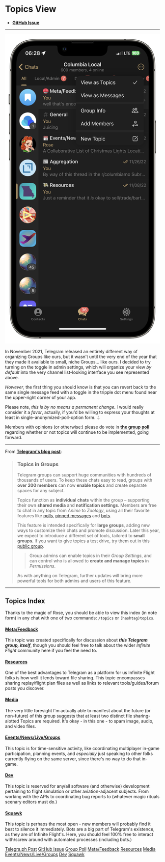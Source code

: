 # Topics View

- [**GitHub Issue**](https://github.com/extratone/ifusers/issue/3)

---

[![iPhone 12 Pro Max Topics View](/images/topicsview.png)](https://t.me/columbiamo/15353)

In November 2021, Telegram released an entirely different way of organizing Groups like ours, but it wasn't until the very end of the year that they made it available to small, niche Groups... like ours. I decided to try turning on the toggle in admin settings, which will organize your view *by default* into the very channel list-looking interface you see represented above.

*However*, the first thing you should know is that you can revert back to the same single message feed with a toggle in the tripple dot menu found near the upper-right corner of your app. 

Please note, *this is by no means a permanent change*. I would really consider it a *favor*, actually, if you'd be willing to express your thoughts at least in single-anonymized-poll-option form. ⇩

Members with opinions (or otherwise:) please do vote in [**the group poll**](https://t.me/ifusers/19/24) regarding whether or not topics will continue to be implemented, going forward.

---

From [**Telegram's blog post**](https://telegram.org/blog/topics-in-groups-collectible-usernames):

> ### Topics in Groups
> 
> Telegram groups can support huge communities with hundreds of thousands of users. To keep these chats easy to read, groups with **over 200 members** can now **enable topics** and create separate spaces for any subject.
> 
> Topics function as **individual chats** within the group – supporting their own **shared media** and **notification settings**. Members are free to chat in any topic from _Anime_ to _Zoology_, using all their favorite features like [polls](https://t.me/TelegramTips/207), [pinned messages](https://t.me/TelegramTips/302) and [bots](https://t.me/telegram/195).
> 
> This feature is intended specifically for **large groups**, adding new ways to customize their chats and promote discussion. Later this year, we expect to introduce a different set of tools, tailored to **small groups**. If you want to give topics a test drive, try them out in this [public group](https://t.me/TheForum).
> 
> > Group admins can enable topics in their _Group Settings_, and can control who is allowed to **create and manage topics** in _Permissions_.
> 
> As with anything on Telegram, further updates will bring more powerful tools for both admins and users of this feature.

--- 

## Topics Index

Thanks to the magic of Rose, you should be able to view this index (in note form) in any chat with one of two commands: `/topics` or `(hashtag)topics`.

#### [Meta/Feedback](https://t.me/ifusers/19)

This topic was created specifically for discussion about ***this Telegram group, itself***, though you should feel free to talk about the wider *Infinite Flight* community here if you feel the need to.

#### [Resources](https://t.me/ifusers/27)

One of the best advantages to Telegram as a platform for us Infinite Flight folks is how well it lends toward file sharing. This topic encompasses sharing replay/flight plan files as well as links to relevant tools/guides/forum posts you discover.

#### [Media](https://t.me/ifusers/29)

The very little foresight I'm actually able to manifest about the future (or non-future) of this group suggests that at least two distinct file sharing-alotted Topics are required. It's okay - in this one - to spam image, audio, and video files.

#### [Events/News/Live/Groups](https://t.me/ifusers/31)

This topic is for time-sensitive activity, like coordinating multiplayer in-game participation, planning events, and *especially* just speaking to other folks currently flying on the same server, since there's no way to do that in-game.

#### [Dev](https://t.me/ifusers/35)

This topic is reserved for any/all software (and otherwise) development pertaining to flight simulation or other aviation-adjacent subjects. From working with the APIs to coordinating bug reports to (whatever magic rituals scenary editors must do.)

#### [Squawk](https://t.me/ifusers/33)

This topic is perhaps the most open - new members will probably find it best to silence it immediately. Bots are a big part of Telegram's existence, as they are of Infinite Flight's. Here, you should feel 100% free to interact with/screw around with automated processes (including bots.)

[Telegra.ph Post](buttonurl://https://telegra.ph/Infinite-Flight-Users-Telegram-Group-Topics-Index-01-01)
[GitHub Issue](buttonurl://https://github.com/extratone/ifusers/issues/3)
[Group Poll](buttonurl://https://t.me/ifusers/19/24)
[Meta/Feedback](buttonurl://https://t.me/ifusers/19)
[Resources](buttonurl://https://t.me/ifusers/27)
[Media](buttonurl://https://t.me/ifusers/29)
[Events/News/Live/Groups](buttonurl://https://t.me/ifusers/31)
[Dev](buttonurl://https://t.me/ifusers/35)
[Squawk](buttonurl://https://t.me/ifusers/33)